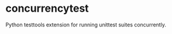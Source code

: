 concurrencytest
===============

Python testtools extension for running unittest suites concurrently.

